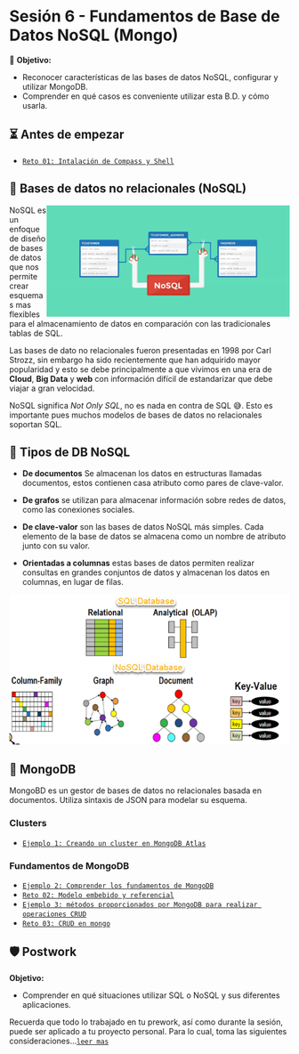 # Sesión 6 - Fundamentos de Base de Datos NoSQL (Mongo)

🎯 **Objetivo:**

- Reconocer características de las bases de datos NoSQL, configurar y utilizar MongoDB.
- Comprender en qué casos es conveniente utilizar esta B.D. y cómo usarla. 

## ⏳ Antes de empezar 

- [`Reto 01: Intalación de Compass y Shell`](Reto-01/#reto-1)

## 🧮 Bases de datos no relacionales (NoSQL) 

<img src="img/nosql.jpg.webp" align="right" height="200">

NoSQL es un enfoque de diseño de bases de datos que nos permite crear esquemas mas flexibles para el almacenamiento de datos en comparación con las tradicionales tablas de SQL. 

Las bases de dato no relacionales fueron presentadas en 1998 por Carl Strozz, sin embargo ha sido recientemente que han adquirido mayor popularidad y esto se debe principalmente a que vivimos en una era de **Cloud**, **Big Data** y **web** con información difícil de estandarizar que debe viajar a gran velocidad. 

NoSQL significa *Not Only SQL*, no es nada en contra de SQL 😅. Esto es importante pues muchos modelos de bases de datos no relacionales soportan SQL. 

## 🧵 Tipos de DB NoSQL

- **De documentos** Se almacenan los datos en estructuras llamadas documentos, estos contienen casa atributo como pares de clave-valor.

- **De grafos**  se utilizan para almacenar información sobre redes de datos, como las conexiones sociales.

- **De clave-valor** son las bases de datos NoSQL más simples. Cada elemento de la base de datos se almacena como un nombre de atributo junto con su valor.

- **Orientadas a columnas** estas bases de datos permiten realizar consultas en grandes conjuntos de datos y almacenan los datos en columnas, en lugar de filas.

![](img/schemas.png)

## 🍃 MongoDB 

MongoBD es un gestor de bases de datos no relacionales basada en documentos. Utiliza sintaxis de JSON para modelar su esquema.

### Clusters

- [`Ejemplo 1: Creando un cluster en MongoDB Atlas`](Ejemplo-01/#ejercicio-1)
<!-- - [`Reto 02: Conectar un clúster en MongoDB Atlas`](Reto-02/#reto-2) -->

### Fundamentos de MongoDB 

- [`Ejemplo 2: Comprender los fundamentos de MongoDB`](Ejemplo-02/#ejemplo-2)
- [`Reto 02: Modelo embebido y referencial`](Reto-03/#reto-3)
- [`Ejemplo 3: métodos proporcionados por MongoDB para realizar operaciones CRUD`](Ejemplo-03/#ejemplo-3)
- [`Reto 03: CRUD en mongo`](Reto-04/#reto-4)


## 🛡 Postwork

**Objetivo:**

- Comprender en qué situaciones utilizar SQL o NoSQL y sus diferentes aplicaciones.

Recuerda que todo lo trabajado en tu prework, así como durante la sesión, puede ser aplicado a tu proyecto personal. Para lo cual, toma las siguientes consideraciones...[`leer mas`](Postwork/#postwork)
